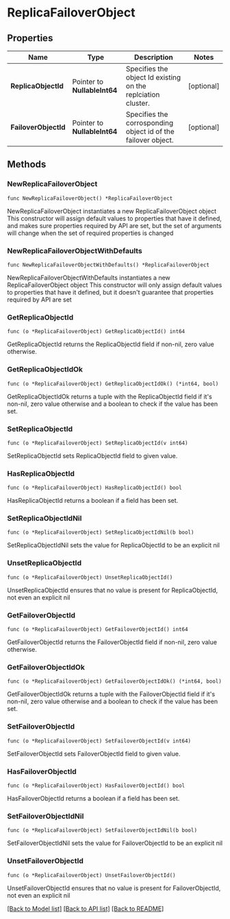# ReplicaFailoverObject

## Properties

Name | Type | Description | Notes
------------ | ------------- | ------------- | -------------
**ReplicaObjectId** | Pointer to **NullableInt64** | Specifies the object Id existing on the replciation cluster. | [optional] 
**FailoverObjectId** | Pointer to **NullableInt64** | Specifies the corrosponding object id of the failover object. | [optional] 

## Methods

### NewReplicaFailoverObject

`func NewReplicaFailoverObject() *ReplicaFailoverObject`

NewReplicaFailoverObject instantiates a new ReplicaFailoverObject object
This constructor will assign default values to properties that have it defined,
and makes sure properties required by API are set, but the set of arguments
will change when the set of required properties is changed

### NewReplicaFailoverObjectWithDefaults

`func NewReplicaFailoverObjectWithDefaults() *ReplicaFailoverObject`

NewReplicaFailoverObjectWithDefaults instantiates a new ReplicaFailoverObject object
This constructor will only assign default values to properties that have it defined,
but it doesn't guarantee that properties required by API are set

### GetReplicaObjectId

`func (o *ReplicaFailoverObject) GetReplicaObjectId() int64`

GetReplicaObjectId returns the ReplicaObjectId field if non-nil, zero value otherwise.

### GetReplicaObjectIdOk

`func (o *ReplicaFailoverObject) GetReplicaObjectIdOk() (*int64, bool)`

GetReplicaObjectIdOk returns a tuple with the ReplicaObjectId field if it's non-nil, zero value otherwise
and a boolean to check if the value has been set.

### SetReplicaObjectId

`func (o *ReplicaFailoverObject) SetReplicaObjectId(v int64)`

SetReplicaObjectId sets ReplicaObjectId field to given value.

### HasReplicaObjectId

`func (o *ReplicaFailoverObject) HasReplicaObjectId() bool`

HasReplicaObjectId returns a boolean if a field has been set.

### SetReplicaObjectIdNil

`func (o *ReplicaFailoverObject) SetReplicaObjectIdNil(b bool)`

 SetReplicaObjectIdNil sets the value for ReplicaObjectId to be an explicit nil

### UnsetReplicaObjectId
`func (o *ReplicaFailoverObject) UnsetReplicaObjectId()`

UnsetReplicaObjectId ensures that no value is present for ReplicaObjectId, not even an explicit nil
### GetFailoverObjectId

`func (o *ReplicaFailoverObject) GetFailoverObjectId() int64`

GetFailoverObjectId returns the FailoverObjectId field if non-nil, zero value otherwise.

### GetFailoverObjectIdOk

`func (o *ReplicaFailoverObject) GetFailoverObjectIdOk() (*int64, bool)`

GetFailoverObjectIdOk returns a tuple with the FailoverObjectId field if it's non-nil, zero value otherwise
and a boolean to check if the value has been set.

### SetFailoverObjectId

`func (o *ReplicaFailoverObject) SetFailoverObjectId(v int64)`

SetFailoverObjectId sets FailoverObjectId field to given value.

### HasFailoverObjectId

`func (o *ReplicaFailoverObject) HasFailoverObjectId() bool`

HasFailoverObjectId returns a boolean if a field has been set.

### SetFailoverObjectIdNil

`func (o *ReplicaFailoverObject) SetFailoverObjectIdNil(b bool)`

 SetFailoverObjectIdNil sets the value for FailoverObjectId to be an explicit nil

### UnsetFailoverObjectId
`func (o *ReplicaFailoverObject) UnsetFailoverObjectId()`

UnsetFailoverObjectId ensures that no value is present for FailoverObjectId, not even an explicit nil

[[Back to Model list]](../README.md#documentation-for-models) [[Back to API list]](../README.md#documentation-for-api-endpoints) [[Back to README]](../README.md)


